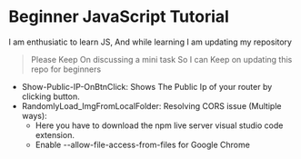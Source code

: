 # Beginner JavaScript Tutorial

I am enthusiatic to learn JS, And while learning I am updating my repository
> Please Keep On discussing a mini task So 
> I can Keep on updating this repo for beginners

- Show-Public-IP-OnBtnClick: Shows The Public Ip of your router by clicking button.
- RandomlyLoad_ImgFromLocalFolder: Resolving CORS issue (Multiple ways): 
  - Here you have to download the npm live server visual studio code extension.
  - Enable --allow-file-access-from-files for Google Chrome